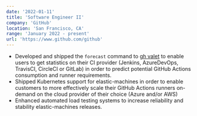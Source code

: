 ```yaml
---
date: '2022-01-11'
title: 'Software Engineer II'
company: 'GitHub'
location: 'San Francisco, CA'
range: 'January 2022 - present'
url: 'https://www.github.com/github'
---
```


- Developed and shipped the `forecast` command to [gh valet](https://www.github.com/github/gh-valet) to enable users to get statistics on their CI provider (Jenkins, AzureDevOps, TravisCI, CircleCI or GitLab) in order to predict potential GitHub Actions consumption and runner requirements.
- Shipped Kubernetes support for elastic-machines in order to enable customers to more effectively scale their GitHub Actions runners on-demand on the cloud provider of their choice (Azure and/or AWS)
- Enhanced automated load testing systems to increase reliability and stability elastic-machines releases.
